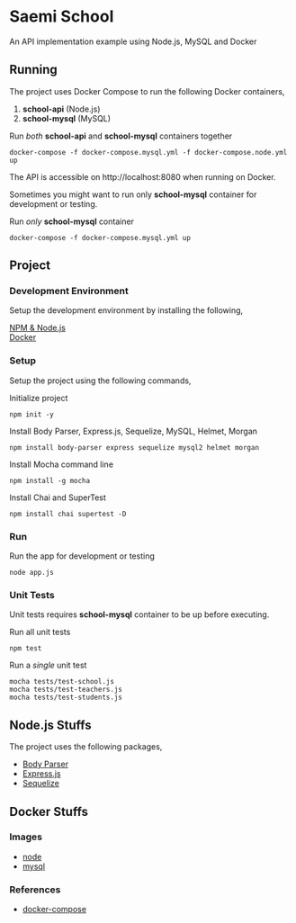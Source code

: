 # Saemi School
An API implementation example using Node.js, MySQL and Docker

## Running
The project uses Docker Compose to run the following Docker containers,
1. **school-api** (Node.js)
2. **school-mysql** (MySQL)

Run _both_ **school-api** and **school-mysql** containers together

`docker-compose -f docker-compose.mysql.yml -f docker-compose.node.yml up`

The API is accessible on http://localhost:8080 when running on Docker.

Sometimes you might want to run only **school-mysql** container for development or testing.

Run _only_ **school-mysql** container

`docker-compose -f docker-compose.mysql.yml up`

## Project
### Development Environment
Setup the development environment by installing the following,

[NPM & Node.js](https://nodejs.org/en/download/)  
[Docker](https://www.docker.com/community-edition)

### Setup
Setup the project using the following commands,

Initialize project

`npm init -y`

Install Body Parser, Express.js, Sequelize, MySQL, Helmet, Morgan

`npm install body-parser express sequelize mysql2 helmet morgan`

Install Mocha command line

`npm install -g mocha`

Install Chai and SuperTest

`npm install chai supertest -D`

### Run

Run the app for development or testing

`node app.js`

### Unit Tests
Unit tests requires **school-mysql** container to be up before executing.

Run all unit tests

`npm test`

Run a _single_ unit test

`mocha tests/test-school.js`  
`mocha tests/test-teachers.js`  
`mocha tests/test-students.js`

## Node.js Stuffs
The project uses the following packages,
* [Body Parser](https://www.npmjs.com/package/body-parser)
* [Express.js](https://expressjs.com)
* [Sequelize](http://docs.sequelizejs.com)

## Docker Stuffs
### Images
* [node](https://hub.docker.com/r/_/node/)
* [mysql](https://hub.docker.com/_/mysql/)

### References
* [docker-compose](https://docs.docker.com/compose/compose-file/)
